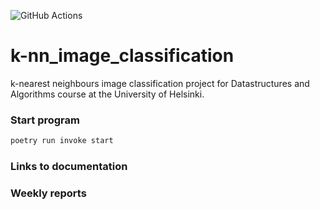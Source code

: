 ![GitHub Actions](https://github.com/ArttuLe/k-nn-image-classification/workflows/CI/badge.svg)
# k-nn_image_classification
k-nearest neighbours image classification project for Datastructures and Algorithms course at the University of Helsinki.

### Start program
```sh
poetry run invoke start
```

### Links to documentation




### Weekly reports
